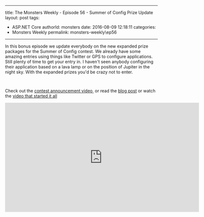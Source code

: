 
---
title: The Monsters Weekly - Episode 56 -  Summer of Config Prize Update
layout: post
tags: 
  - ASP.NET Core
authorId: monsters
date: 2016-08-09 12:18:11
categories:
  - Monsters Weekly
permalink: monsters-weekly\ep56
---

<p>In this bonus episode we update everybody on the new expanded prize packages for the Summer of Config contest. We already have some amazing entries using things like Twitter or GPS to configure applications. Still plenty of time to get your entry in. I haven't seen anybody configuring their application based on a lava lamp or on the position of Jupiter in the night sky. With the expanded prizes you'd be crazy not to enter.</p><p>&nbsp;</p><p>Check out the <a href="https://channel9.msdn.com/Series/aspnetmonsters/Summer-of-Config">contest announcement video&nbsp;</a>&nbsp;or read the <a href="http://aspnetmonsters.com/2016/07/summerofconfig/">blog post</a>&nbsp;or watch the <a href="https://channel9.msdn.com/Series/aspnetmonsters/ASPNET-Monsters-Episode-50-Configuration-From-Any-Source-in-ASPNET-Core">video that started it all</a></p> 


<iframe src='https://channel9.msdn.com/Series/aspnetmonsters/ASP-NET-Monsters-Episode-56-Summer-of-Config-Prize-Update/player' width='640' height='360' allowFullScreen frameBorder='0'></iframe>
